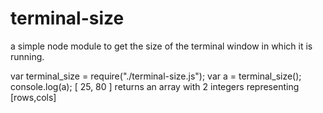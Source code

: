 # terminal-size
a simple node module to get the size of the terminal window in which it is running.

var terminal_size = require("./terminal-size.js");
var a = terminal_size();
console.log(a);
[ 25, 80 ]
returns an array with 2 integers representing [rows,cols]
